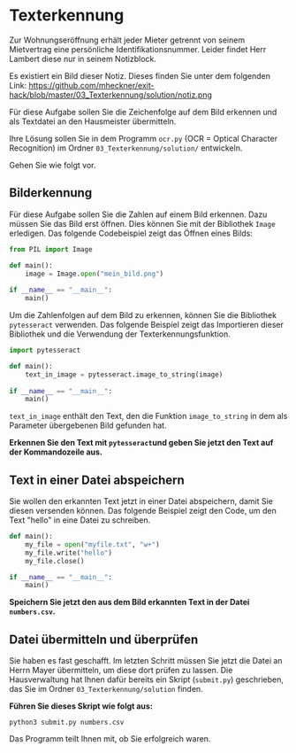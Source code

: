 # Texterkennung
Zur Wohnungseröffnung erhält jeder Mieter getrennt von seinem Mietvertrag eine persönliche Identifikationsnummer. Leider findet Herr Lambert diese nur in seinem Notizblock.

Es existiert ein Bild dieser Notiz. Dieses finden Sie unter dem folgenden Link:
https://github.com/mheckner/exit-hack/blob/master/03_Texterkennung/solution/notiz.png

Für diese Aufgabe sollen Sie die Zeichenfolge auf dem Bild erkennen und als Textdatei an den Hausmeister übermitteln.

Ihre Lösung sollen Sie in dem Programm `ocr.py` (OCR = Optical Character Recognition) im Ordner `03_Texterkennung/solution/` entwickeln.

Gehen Sie wie folgt vor.

## Bilderkennung
Für diese Aufgabe sollen Sie die Zahlen auf einem Bild erkennen. Dazu müssen Sie das Bild erst öffnen. Dies können Sie mit der Bibliothek `Image` erledigen. Das folgende Codebeispiel zeigt das Öffnen eines Bilds:

```python
from PIL import Image

def main():
    image = Image.open("mein_bild.png")
    
if __name__ == "__main__":
    main()
```

Um die Zahlenfolgen auf dem Bild zu erkennen, können Sie die Bibliothek `pytesseract` verwenden. Das folgende Beispiel zeigt das Importieren dieser Bibliothek und die Verwendung der Texterkennungsfunktion.

```python
import pytesseract

def main():
    text_in_image = pytesseract.image_to_string(image)
    
if __name__ == "__main__":
    main()
```
`text_in_image` enthält den Text, den die Funktion `image_to_string` in dem als Parameter übergebenen Bild gefunden hat.

**Erkennen Sie den Text mit `pytesseract`und geben Sie jetzt den Text auf der Kommandozeile aus.**

## Text in einer Datei abspeichern
Sie wollen den erkannten Text jetzt in einer Datei abspeichern, damit Sie diesen versenden können. Das folgende Beispiel zeigt den Code, um den Text "hello" in eine Datei zu schreiben.

```python
def main():
    my_file = open("myfile.txt", "w+")
    my_file.write("hello")
    my_file.close()

if __name__ == "__main__":
    main()
```

**Speichern Sie jetzt den aus dem Bild erkannten Text in der Datei `numbers.csv`.**

## Datei übermitteln und überprüfen
Sie haben es fast geschafft. Im letzten Schritt müssen Sie jetzt die Datei an Herrn Mayer übermitteln, um diese dort prüfen zu lassen. Die Hausverwaltung hat Ihnen dafür bereits ein Skript (`submit.py`) geschrieben, das Sie im Ordner `03_Texterkennung/solution` finden.

**Führen Sie dieses Skript wie folgt aus:**
```shell
python3 submit.py numbers.csv
```
Das Programm teilt Ihnen mit, ob Sie erfolgreich waren.


